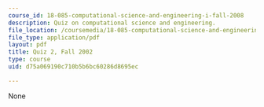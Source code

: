 ```yaml
---
course_id: 18-085-computational-science-and-engineering-i-fall-2008
description: Quiz on computational science and engineering.
file_location: /coursemedia/18-085-computational-science-and-engineering-i-fall-2008/d75a069190c710b5b6bc60286d8695ec_quiz2_18085f02.pdf
file_type: application/pdf
layout: pdf
title: Quiz 2, Fall 2002
type: course
uid: d75a069190c710b5b6bc60286d8695ec

---
```

None